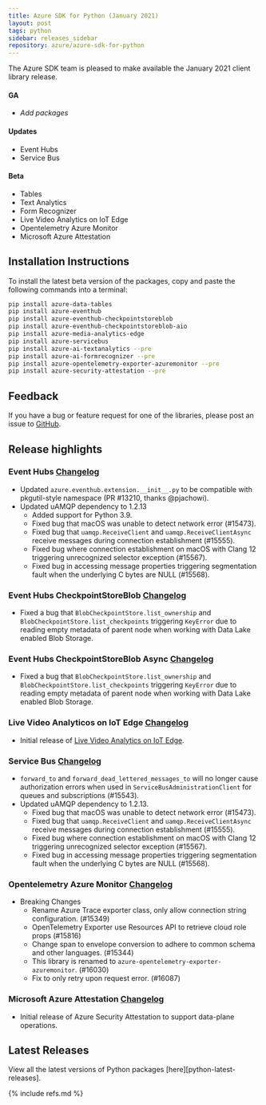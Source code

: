 ```yaml
---
title: Azure SDK for Python (January 2021)
layout: post
tags: python
sidebar: releases_sidebar
repository: azure/azure-sdk-for-python
---
```


The Azure SDK team is pleased to make available the January 2021 client library release.

#### GA

- _Add packages_

#### Updates

- Event Hubs
- Service Bus

#### Beta

- Tables
- Text Analytics
- Form Recognizer
- Live Video Analytics on IoT Edge
- Opentelemetry Azure Monitor
- Microsoft Azure Attestation

## Installation Instructions

To install the latest beta version of the packages, copy and paste the following commands into a terminal:

```bash
pip install azure-data-tables
pip install azure-eventhub
pip install azure-eventhub-checkpointstoreblob
pip install azure-eventhub-checkpointstoreblob-aio
pip install azure-media-analytics-edge
pip install azure-servicebus
pip install azure-ai-textanalytics --pre
pip install azure-ai-formrecognizer --pre
pip install azure-opentelemetry-exporter-azuremonitor --pre
pip install azure-security-attestation --pre
```

## Feedback

If you have a bug or feature request for one of the libraries, please post an issue to [GitHub](https://github.com/azure/azure-sdk-for-python/issues).

## Release highlights

### Event Hubs [Changelog](https://github.com/Azure/azure-sdk-for-python/blob/master/sdk/eventhub/azure-eventhub/CHANGELOG.md#521-2021-01-11)
- Updated `azure.eventhub.extension.__init__.py` to be compatible with pkgutil-style namespace (PR #13210, thanks @pjachowi).
- Updated uAMQP dependency to 1.2.13
  - Added support for Python 3.9.
  - Fixed bug that macOS was unable to detect network error (#15473).
  - Fixed bug that `uamqp.ReceiveClient` and `uamqp.ReceiveClientAsync` receive messages during connection establishment (#15555).
  - Fixed bug where connection establishment on macOS with Clang 12 triggering unrecognized selector exception (#15567).
  - Fixed bug in accessing message properties triggering segmentation fault when the underlying C bytes are NULL (#15568).

### Event Hubs CheckpointStoreBlob [Changelog](https://github.com/Azure/azure-sdk-for-python/blob/master/sdk/eventhub/azure-eventhub-checkpointstoreblob-aio/CHANGELOG.md#112-2021-01-11)
- Fixed a bug that `BlobCheckpointStore.list_ownership` and `BlobCheckpointStore.list_checkpoints` triggering `KeyError` due to reading empty metadata of parent node when working with Data Lake enabled Blob Storage.

### Event Hubs CheckpointStoreBlob Async [Changelog](https://github.com/Azure/azure-sdk-for-python/blob/master/sdk/eventhub/azure-eventhub-checkpointstoreblob-aio/CHANGELOG.md#112-2021-01-11)
- Fixed a bug that `BlobCheckpointStore.list_ownership` and `BlobCheckpointStore.list_checkpoints` triggering `KeyError` due to reading empty metadata of parent node when working with Data Lake enabled Blob Storage.

### Live Video Analyticos on IoT Edge [Changelog](https://github.com/Azure/azure-sdk-for-python/blob/master/sdk/media/azure-media-analytics-edge/CHANGELOG.md#100b1)

- Initial release of [Live Video Analytics on IoT Edge](https://docs.microsoft.com/azure/media-services/live-video-analytics-edge/overview).

### Service Bus [Changelog](https://github.com/Azure/azure-sdk-for-python/blob/master/sdk/servicebus/azure-servicebus/CHANGELOG.md#701-2021-01-12)
- `forward_to` and `forward_dead_lettered_messages_to` will no longer cause authorization errors when used in `ServiceBusAdministrationClient` for queues and subscriptions (#15543).
- Updated uAMQP dependency to 1.2.13.
  - Fixed bug that macOS was unable to detect network error (#15473).
  - Fixed bug that `uamqp.ReceiveClient` and `uamqp.ReceiveClientAsync` receive messages during connection establishment (#15555).
  - Fixed bug where connection establishment on macOS with Clang 12 triggering unrecognized selector exception (#15567).
  - Fixed bug in accessing message properties triggering segmentation fault when the underlying C bytes are NULL (#15568).

### Opentelemetry Azure Monitor [Changelog](https://github.com/Azure/azure-sdk-for-python/blob/master/sdk/monitor/azure-opentelemetry-exporter-azuremonitor/CHANGELOG.md#100b2-2021-01-13)
- Breaking Changes
  - Rename Azure Trace exporter class, only allow connection string configuration. (#15349)
  - OpenTelemetry Exporter use Resources API to retrieve cloud role props (#15816)
  - Change span to envelope conversion to adhere to common schema and other languages. (#15344)
  - This library is renamed to `azure-opentelemetry-exporter-azuremonitor`. (#16030)
  - Fix to only retry upon request error. (#16087)

### Microsoft Azure Attestation [Changelog](https://github.com/Azure/azure-sdk-for-python/blob/master/sdk/attestation/azure-security-attestation/CHANGELOG.md#100b1-2020-12-09)

  - Initial release of Azure Security Attestation to support data-plane operations.

## Latest Releases

View all the latest versions of Python packages [here][python-latest-releases].

{% include refs.md %}
